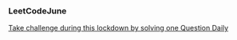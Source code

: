 ### LeetCodeJune
[Take challenge during this lockdown by solving one Question Daily](https://leetcode.com/explore/challenge/card/june-leetcoding-challenge/)
